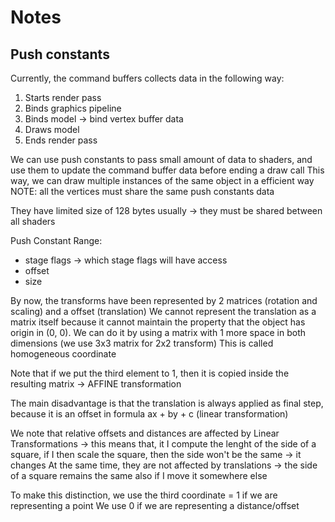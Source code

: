 #  Notes

## Push constants

Currently, the command buffers collects data in the following way:
1. Starts render pass
2. Binds graphics pipeline
3. Binds model -> bind vertex buffer data
4. Draws model
5. Ends render pass

We can use push constants to pass small amount of data to shaders, and use them to update the command buffer data before ending a draw call
This way, we can draw multiple instances of the same object in a efficient way
NOTE: all the vertices must share the same push constants data

They have limited size of 128 bytes usually -> they must be shared between all shaders

Push Constant Range:
- stage flags -> which stage flags will have access
- offset
- size


By now, the transforms have been represented by 2 matrices (rotation and scaling) and a offset (translation)
We cannot represent the translation as a matrix itself because it cannot maintain the property that the
object has origin in (0, 0). We can do it by using a matrix with 1 more space in both dimensions (we use 3x3 matrix for 2x2 transform)
This is called homogeneous coordinate

Note that if we put the third element to 1, then it is copied inside the resulting matrix -> AFFINE transformation

The main disadvantage is that the translation is always applied as final step, because it is an offset in formula ax + by + c (linear transformation)

We note that relative offsets and distances are affected by Linear Transformations -> this means that, it I compute the lenght of the side of a square,
if I then scale the square, then the side won't be the same -> it changes
At the same time, they are not affected by translations -> the side of a square remains the same also if I move it somewhere else

To make this distinction, we use the third coordinate = 1 if we are representing a point
We use 0 if we are representing a distance/offset

